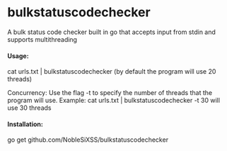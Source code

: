 # bulkstatuscodechecker
A bulk status code checker built in go that accepts input from stdin and supports multithreading

#### Usage:
cat urls.txt | bulkstatuscodechecker
(by default the program will use 20 threads)

  Concurrency:
  Use the flag -t to specify the number of threads that the program will use.
  Example: cat urls.txt | bulkstatuscodechecker -t 30 will use 30 threads

#### Installation: 
go get github.com/NobleSiXSS/bulkstatuscodechecker
